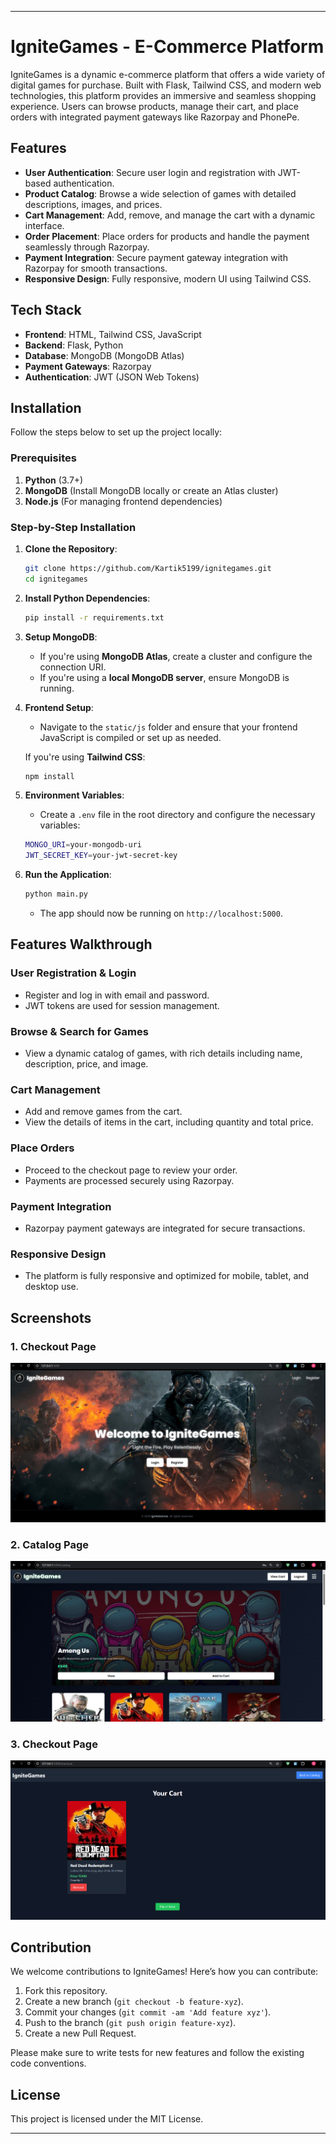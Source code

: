 
---

# IgniteGames - E-Commerce Platform

IgniteGames is a dynamic e-commerce platform that offers a wide variety of digital games for purchase. Built with Flask, Tailwind CSS, and modern web technologies, this platform provides an immersive and seamless shopping experience. Users can browse products, manage their cart, and place orders with integrated payment gateways like Razorpay and PhonePe.

## Features

- **User Authentication**: Secure user login and registration with JWT-based authentication.
- **Product Catalog**: Browse a wide selection of games with detailed descriptions, images, and prices.
- **Cart Management**: Add, remove, and manage the cart with a dynamic interface.
- **Order Placement**: Place orders for products and handle the payment seamlessly through Razorpay.
- **Payment Integration**: Secure payment gateway integration with Razorpay for smooth transactions.
- **Responsive Design**: Fully responsive, modern UI using Tailwind CSS.

## Tech Stack

- **Frontend**: HTML, Tailwind CSS, JavaScript
- **Backend**: Flask, Python
- **Database**: MongoDB (MongoDB Atlas)
- **Payment Gateways**: Razorpay
- **Authentication**: JWT (JSON Web Tokens)

## Installation

Follow the steps below to set up the project locally:

### Prerequisites

1. **Python** (3.7+)
2. **MongoDB** (Install MongoDB locally or create an Atlas cluster)
3. **Node.js** (For managing frontend dependencies)

### Step-by-Step Installation

1. **Clone the Repository**:

   ```bash
   git clone https://github.com/Kartik5199/ignitegames.git
   cd ignitegames
   ```

2. **Install Python Dependencies**:

   ```bash
   pip install -r requirements.txt
   ```

3. **Setup MongoDB**:
   - If you're using **MongoDB Atlas**, create a cluster and configure the connection URI.
   - If you're using a **local MongoDB server**, ensure MongoDB is running.

4. **Frontend Setup**:
   - Navigate to the `static/js` folder and ensure that your frontend JavaScript is compiled or set up as needed.
   
   If you're using **Tailwind CSS**:
   ```bash
   npm install
   ```

5. **Environment Variables**:
   - Create a `.env` file in the root directory and configure the necessary variables:
   
   ```bash
   MONGO_URI=your-mongodb-uri
   JWT_SECRET_KEY=your-jwt-secret-key
   ```

6. **Run the Application**:

   ```bash
   python main.py
   ```

   - The app should now be running on `http://localhost:5000`.

## Features Walkthrough

### **User Registration & Login**

- Register and log in with email and password.
- JWT tokens are used for session management.

### **Browse & Search for Games**

- View a dynamic catalog of games, with rich details including name, description, price, and image.

### **Cart Management**

- Add and remove games from the cart.
- View the details of items in the cart, including quantity and total price.

### **Place Orders**

- Proceed to the checkout page to review your order.
- Payments are processed securely using Razorpay.

### **Payment Integration**

- Razorpay payment gateways are integrated for secure transactions.

### **Responsive Design**

- The platform is fully responsive and optimized for mobile, tablet, and desktop use.

## Screenshots

### 1. **Checkout Page**
   ![home page Screenshot](login.png)

### 2. **Catalog Page**
   ![Catalog Screenshot](catalog.png)

### 3. **Checkout Page**
   ![Checkout Screenshot](checkout.png)

## Contribution

We welcome contributions to IgniteGames! Here’s how you can contribute:

1. Fork this repository.
2. Create a new branch (`git checkout -b feature-xyz`).
3. Commit your changes (`git commit -am 'Add feature xyz'`).
4. Push to the branch (`git push origin feature-xyz`).
5. Create a new Pull Request.

Please make sure to write tests for new features and follow the existing code conventions.

## License

This project is licensed under the MIT License.

---


